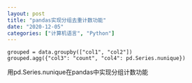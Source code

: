 ```yaml
---
layout: post
title: "pandas实现分组去重计数功能"
date: "2020-12-05"
categories: ["计算机语言", "Python"]
---
```


```
grouped = data.groupby(["col1", "col2"])
grouped.agg({"col3": "count", "col4": pd.Series.nunique})
```

用pd.Series.nunique在pandas中实现分组计数功能
